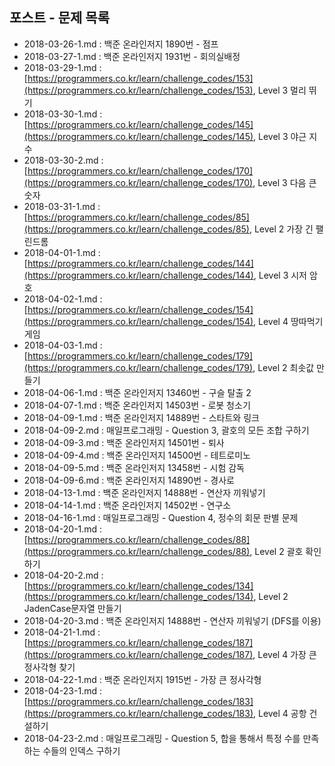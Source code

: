 ## 포스트 - 문제 목록

- 2018-03-26-1.md : 백준 온라인저지 1890번 - 점프
- 2018-03-27-1.md : 백준 온라인저지 1931번 - 회의실배정
- 2018-03-29-1.md : [https://programmers.co.kr/learn/challenge_codes/153](https://programmers.co.kr/learn/challenge_codes/153), Level 3 멀리 뛰기
- 2018-03-30-1.md : [https://programmers.co.kr/learn/challenge_codes/145](https://programmers.co.kr/learn/challenge_codes/145), Level 3 야근 지수
- 2018-03-30-2.md : [https://programmers.co.kr/learn/challenge_codes/170](https://programmers.co.kr/learn/challenge_codes/170), Level 3 다음 큰 숫자
- 2018-03-31-1.md : [https://programmers.co.kr/learn/challenge_codes/85](https://programmers.co.kr/learn/challenge_codes/85), Level 2 가장 긴 팰린드롬
- 2018-04-01-1.md : [https://programmers.co.kr/learn/challenge_codes/144](https://programmers.co.kr/learn/challenge_codes/144), Level 3 시저 암호
- 2018-04-02-1.md : [https://programmers.co.kr/learn/challenge_codes/154](https://programmers.co.kr/learn/challenge_codes/154), Level 4 땅따먹기 게임
- 2018-04-03-1.md : [https://programmers.co.kr/learn/challenge_codes/179](https://programmers.co.kr/learn/challenge_codes/179), Level 2 최솟값 만들기
- 2018-04-06-1.md : 백준 온라인저지 13460번 - 구슬 탈출 2
- 2018-04-07-1.md : 백준 온라인저지 14503번 - 로봇 청소기
- 2018-04-09-1.md : 백준 온라인저지 14889번 - 스타트와 링크
- 2018-04-09-2.md : 매일프로그래밍 - Question 3, 괄호의 모든 조합 구하기
- 2018-04-09-3.md : 백준 온라인저지 14501번 - 퇴사
- 2018-04-09-4.md : 백준 온라인저지 14500번 - 테트로미노
- 2018-04-09-5.md : 백준 온라인저지 13458번 - 시험 감독
- 2018-04-09-6.md : 백준 온라인저지 14890번 - 경사로
- 2018-04-13-1.md : 백준 온라인저지 14888번 - 연산자 끼워넣기
- 2018-04-14-1.md : 백준 온라인저지 14502번 - 연구소
- 2018-04-16-1.md : 매일프로그래밍 - Question 4, 정수의 회문 판별 문제
- 2018-04-20-1.md : [https://programmers.co.kr/learn/challenge_codes/88](https://programmers.co.kr/learn/challenge_codes/88), Level 2 괄호 확인하기
- 2018-04-20-2.md : [https://programmers.co.kr/learn/challenge_codes/134](https://programmers.co.kr/learn/challenge_codes/134), Level 2 JadenCase문자열 만들기
- 2018-04-20-3.md : 백준 온라인저지 14888번 - 연산자 끼워넣기 (DFS를 이용)
- 2018-04-21-1.md : [https://programmers.co.kr/learn/challenge_codes/187](https://programmers.co.kr/learn/challenge_codes/187), Level 4 가장 큰 정사각형 찾기
- 2018-04-22-1.md : 백준 온라인저지 1915번 - 가장 큰 정사각형
- 2018-04-23-1.md : [https://programmers.co.kr/learn/challenge_codes/183](https://programmers.co.kr/learn/challenge_codes/183), Level 4 공항 건설하기
- 2018-04-23-2.md : 매일프로그래밍 - Question 5, 합을 통해서 특정 수를 만족하는 수들의 인덱스 구하기

